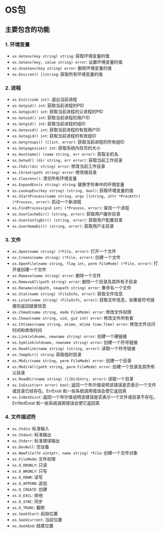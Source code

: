 # OS包

## 主要包含的功能

### 1. 环境变量

- `os.Getenv(key string) string`: 获取环境变量的值
- `os.Setenv(key, value string) error`: 设置环境变量的值
- `os.Unsetenv(key string) error`: 删除环境变量的值
- `os.Environ() []string`: 获取所有环境变量的值

### 2. 进程

- `os.Exit(code int)`: 退出当前进程
- `os.Getpid() int`: 获取当前进程的PID
- `os.Getppid() int`: 获取当前进程的父进程的PID
- `os.Getuid() int`: 获取当前进程的用户ID
- `os.Getgid() int`: 获取当前进程的组ID
- `os.Geteuid() int`: 获取当前进程的有效用户ID
- `os.Getegid() int`: 获取当前进程的有效组ID
- `os.Getgroups() ([]int, error)`: 获取当前进程的所有组ID
- `os.Getpagesize() int`: 获取系统内存页的大小
- `os.Hostname() (name string, err error)`: 获取主机名
- `os.Getwd() (dir string, err error)`: 获取当前工作目录
- `os.Chdir(dir string) error`: 修改当前工作目录
- `os.Chroot(path string) error`: 修改根目录
- `os.Clearenv()`: 清空所有环境变量
- `os.ExpandEnv(s string) string`: 替换字符串中的环境变量
- `os.LookupEnv(key string) (string, bool)`: 获取环境变量的值
- `os.StartProcess(name string, argv []string, attr *ProcAttr) (*Process, error)`: 启动一个新进程
- `os.FindProcess(pid int) (*Process, error)`: 查找一个进程
- `os.UserCacheDir() (string, error)`: 获取用户缓存目录
- `os.UserConfigDir() (string, error)`: 获取用户配置目录
- `os.UserHomeDir() (string, error)`: 获取用户主目录

### 3. 文件

- `os.Open(name string) (*File, error)`: 打开一个文件
- `os.Create(name string) (*File, error)`: 创建一个文件
- `os.OpenFile(name string, flag int, perm FileMode) (*File, error)`: 打开或创建一个文件
- `os.Remove(name string) error`: 删除一个文件
- `os.RemoveAll(path string) error`: 删除一个目录及其所有子目录
- `os.Rename(oldpath, newpath string) error`: 重命名一个文件
- `os.Stat(name string) (FileInfo, error)`: 获取文件信息
- `os.Lstat(name string) (FileInfo, error)`: 获取文件信息，如果是符号链接则返回链接信息
- `os.Chmod(name string, mode FileMode) error`: 修改文件权限
- `os.Chown(name string, uid, gid int) error`: 修改文件所有者
- `os.Chtimes(name string, atime, mtime time.Time) error`: 修改文件访问时间和修改时间
- `os.Link(oldname, newname string) error`: 创建一个硬链接
- `os.Symlink(oldname, newname string) error`: 创建一个符号链接
- `os.Readlink(name string) (string, error)`: 读取一个符号链接
- `os.TempDir() string`: 获取临时目录
- `os.Mkdir(name string, perm FileMode) error`: 创建一个目录
- `os.MkdirAll(path string, perm FileMode) error`: 创建一个目录及其所有父目录
- `os.ReadDir(name string) ([]DirEntry, error)`: 读取一个目录
- `os.IsExist(err error) bool`: 返回一个布尔值说明该错误是否表示一个文件或目录已经存在。ErrExist 和一些系统调用错误会使它返回真
- `os.IsNotExist`: 返回一个布尔值说明该错误是否表示一个文件或目录不存在。ErrNotExist 和一些系统调用错误会使它返回真

### 4. 文件描述符

- `os.Stdin`: 标准输入
- `os.Stdout`: 标准输出
- `os.Stderr`: 标准错误输出
- `os.DevNull`: 空设备
- `os.NewFile(fd uintptr, name string) *File`: 创建一个文件对象
- `os.FileMode`: 文件权限
- `os.O_RDONLY`: 只读
- `os.O_WRONLY`: 只写
- `os.O_RDWR`: 读写
- `os.O_APPEND`: 追加
- `os.O_CREATE`: 创建
- `os.O_EXCL`: 排他
- `os.O_SYNC`: 同步
- `os.O_TRUNC`: 截断
- `os.SeekStart`: 起始位置
- `os.SeekCurrent`: 当前位置
- `os.SeekEnd`: 结尾位置